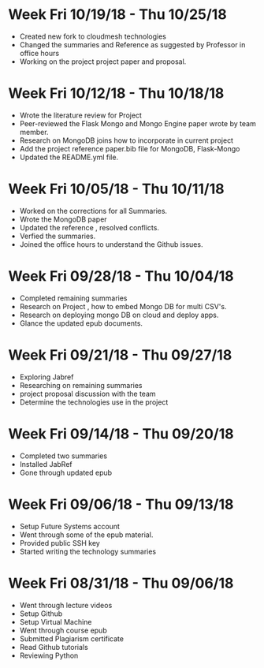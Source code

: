 # Week Fri 10/19/18 - Thu 10/25/18
* Created new fork to cloudmesh technologies
* Changed the summaries and Reference as suggested by Professor in office hours
* Working on the project project paper and proposal.

# Week Fri 10/12/18 - Thu 10/18/18
* Wrote the literature review for Project
* Peer-reviewed the Flask Mongo and Mongo Engine paper wrote by team member.
* Research on MongoDB joins how to incorporate in current project
* Add the project reference paper.bib file for MongoDB, Flask-Mongo
* Updated the README.yml file.

# Week Fri 10/05/18 - Thu 10/11/18
* Worked on the corrections for all Summaries.
* Wrote the MongoDB paper
* Updated the reference , resolved conflicts.
* Verfied the summaries.
* Joined the office hours to understand the Github issues.

# Week Fri 09/28/18 - Thu 10/04/18 

* Completed remaining summaries
* Research on Project , how to embed Mongo DB for multi CSV's.
* Research on deploying mongo DB on cloud and deploy apps.
* Glance the updated epub documents. 

# Week Fri 09/21/18 - Thu 09/27/18 

*  Exploring Jabref
*  Researching on remaining summaries
*  project proposal discussion with the team 
*  Determine the technologies use in the project

# Week Fri 09/14/18 - Thu 09/20/18

*  Completed two summaries
*  Installed JabRef
*  Gone through updated epub

# Week Fri 09/06/18 - Thu 09/13/18 

* Setup Future Systems account
* Went through some of the epub material. 
* Provided public SSH key
* Started writing the technology summaries


# Week Fri 08/31/18 - Thu 09/06/18

* Went through lecture videos 
* Setup Github 
* Setup Virtual Machine
* Went through course epub
* Submitted Plagiarism certificate
* Read Github tutorials
* Reviewing Python

